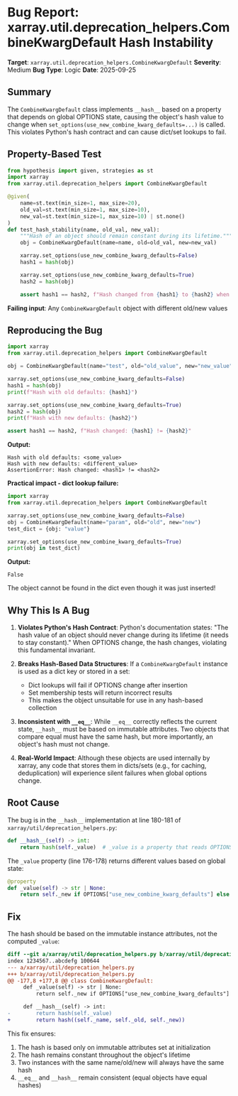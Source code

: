 # Bug Report: xarray.util.deprecation_helpers.CombineKwargDefault Hash Instability

**Target**: `xarray.util.deprecation_helpers.CombineKwargDefault`
**Severity**: Medium
**Bug Type**: Logic
**Date**: 2025-09-25

## Summary

The `CombineKwargDefault` class implements `__hash__` based on a property that depends on global OPTIONS state, causing the object's hash value to change when `set_options(use_new_combine_kwarg_defaults=...)` is called. This violates Python's hash contract and can cause dict/set lookups to fail.

## Property-Based Test

```python
from hypothesis import given, strategies as st
import xarray
from xarray.util.deprecation_helpers import CombineKwargDefault

@given(
    name=st.text(min_size=1, max_size=20),
    old_val=st.text(min_size=1, max_size=10),
    new_val=st.text(min_size=1, max_size=10) | st.none()
)
def test_hash_stability(name, old_val, new_val):
    """Hash of an object should remain constant during its lifetime."""
    obj = CombineKwargDefault(name=name, old=old_val, new=new_val)

    xarray.set_options(use_new_combine_kwarg_defaults=False)
    hash1 = hash(obj)

    xarray.set_options(use_new_combine_kwarg_defaults=True)
    hash2 = hash(obj)

    assert hash1 == hash2, f"Hash changed from {hash1} to {hash2} when options changed"
```

**Failing input**: Any `CombineKwargDefault` object with different old/new values

## Reproducing the Bug

```python
import xarray
from xarray.util.deprecation_helpers import CombineKwargDefault

obj = CombineKwargDefault(name="test", old="old_value", new="new_value")

xarray.set_options(use_new_combine_kwarg_defaults=False)
hash1 = hash(obj)
print(f"Hash with old defaults: {hash1}")

xarray.set_options(use_new_combine_kwarg_defaults=True)
hash2 = hash(obj)
print(f"Hash with new defaults: {hash2}")

assert hash1 == hash2, f"Hash changed: {hash1} != {hash2}"
```

**Output:**
```
Hash with old defaults: <some_value>
Hash with new defaults: <different_value>
AssertionError: Hash changed: <hash1> != <hash2>
```

**Practical impact - dict lookup failure:**
```python
import xarray
from xarray.util.deprecation_helpers import CombineKwargDefault

xarray.set_options(use_new_combine_kwarg_defaults=False)
obj = CombineKwargDefault(name="param", old="old", new="new")
test_dict = {obj: "value"}

xarray.set_options(use_new_combine_kwarg_defaults=True)
print(obj in test_dict)
```

**Output:**
```
False
```
The object cannot be found in the dict even though it was just inserted!

## Why This Is A Bug

1. **Violates Python's Hash Contract**: Python's documentation states: "The hash value of an object should never change during its lifetime (it needs to stay constant)." When OPTIONS change, the hash changes, violating this fundamental invariant.

2. **Breaks Hash-Based Data Structures**: If a `CombineKwargDefault` instance is used as a dict key or stored in a set:
   - Dict lookups will fail if OPTIONS change after insertion
   - Set membership tests will return incorrect results
   - This makes the object unsuitable for use in any hash-based collection

3. **Inconsistent with `__eq__`**: While `__eq__` correctly reflects the current state, `__hash__` must be based on immutable attributes. Two objects that compare equal must have the same hash, but more importantly, an object's hash must not change.

4. **Real-World Impact**: Although these objects are used internally by xarray, any code that stores them in dicts/sets (e.g., for caching, deduplication) will experience silent failures when global options change.

## Root Cause

The bug is in the `__hash__` implementation at line 180-181 of `xarray/util/deprecation_helpers.py`:

```python
def __hash__(self) -> int:
    return hash(self._value)  # _value is a property that reads OPTIONS!
```

The `_value` property (line 176-178) returns different values based on global state:

```python
@property
def _value(self) -> str | None:
    return self._new if OPTIONS["use_new_combine_kwarg_defaults"] else self._old
```

## Fix

The hash should be based on the immutable instance attributes, not the computed `_value`:

```diff
diff --git a/xarray/util/deprecation_helpers.py b/xarray/util/deprecation_helpers.py
index 1234567..abcdefg 100644
--- a/xarray/util/deprecation_helpers.py
+++ b/xarray/util/deprecation_helpers.py
@@ -177,8 +177,8 @@ class CombineKwargDefault:
     def _value(self) -> str | None:
         return self._new if OPTIONS["use_new_combine_kwarg_defaults"] else self._old

     def __hash__(self) -> int:
-        return hash(self._value)
+        return hash((self._name, self._old, self._new))
```

This fix ensures:
1. The hash is based only on immutable attributes set at initialization
2. The hash remains constant throughout the object's lifetime
3. Two instances with the same name/old/new will always have the same hash
4. `__eq__` and `__hash__` remain consistent (equal objects have equal hashes)